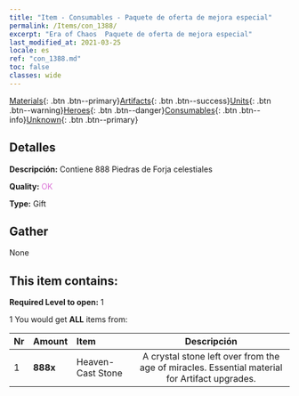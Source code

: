 ```yaml
---
title: "Item - Consumables - Paquete de oferta de mejora especial"
permalink: /Items/con_1388/
excerpt: "Era of Chaos  Paquete de oferta de mejora especial"
last_modified_at: 2021-03-25
locale: es
ref: "con_1388.md"
toc: false
classes: wide
---
```

 [Materials](/es/Items/){: .btn .btn--primary}[Artifacts](/es/Items/Artifacts/){: .btn .btn--success}[Units](/es/Items/Units/){: .btn .btn--warning}[Heroes](/es/Items/Heroes/){: .btn .btn--danger}[Consumables](/es/Items/Consumables/){: .btn .btn--info}[Unknown](/es/Items/Unknown/){: .btn .btn--primary}

## Detalles
 **Descripción:** Contiene 888 Piedras de Forja celestiales

 **Quality:** <span style="color: #DA70D6">OK</span>

 **Type:** Gift

## Gather

  None

## This item contains:

 **Required Level to open:** 1

 1 You would get **ALL** items  from:

  | Nr | Amount |     Item    | Descripción |
  |:---|:-------|:------------|:-----------:|
  | 1 |  **888x** | Heaven-Cast Stone | A crystal stone left over from the age of miracles. Essential material for Artifact upgrades.  | 
